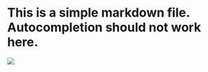 # This is a simple markdown file. Autocompletion should not work here.

![](http://i.lvme.me/xmeh35.jpg)
